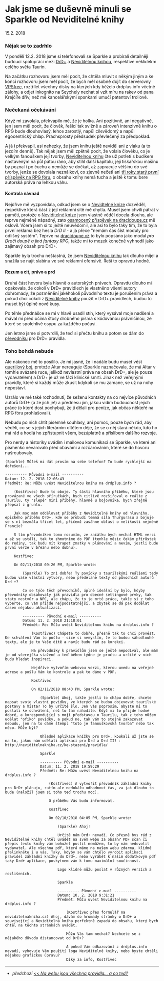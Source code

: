 # Jak jsme se duševně minuli se Sparkle od Neviditelné knihy

15.2. 2018

### Nějak se to zadrhlo
V pondělí 12.2. 2018 jsme si telefonovali se Sparkle a probírali detailněji budoucí spolupráci mezi [DrD+](https://www.drdplus.info) a [Neviditelnou knihou](http://neviditelnakniha.cz),
respektive neklidekm celého světa Taurin.

Na začátku rozhovoru jsem měl pocit, že chtěla mluvit s někým jiným a ke konci rozhovoru jsem měl pocit, že bych měl osobně dojít do serverovny [VPSfree](https://vpsfree.cz),
roztřílet všechny disky na kterých kdy běželo drdplus.info včetně zálohy, a odjet inkognito na Seychely nechat si vzít míru na rakev od pana Krejčíře dřív, než mě kancelářskými sponkami umučí patentoví trollové.

### Nečekaná očekávání

Když mi zavolala, překvapilo mě, že je holka. Ani pozitivně, ani negativně, jen jsem měl pocit, že člověk, řešící tak svižně a zároveň intenzivně knihu o RPG bude dlouhovlasý, lehce zarostlý, napůl cílevědomý a napůl egocentrický chlap.
Prachsprostý předsudek převlečený za předpoklad.

A já i překvapil, asi nehezky, že jsem knihu ještě neviděl ani z vlaku (a to jezdím denně).
Tak nějak jsem měl zpětně pocit, že volala člověku, co je velkým fanouškem její tvorby, [Neviditelnou knihu](http://neviditelnakniha.cz) čte už potřetí s budíkem nastaveným na půl pátou ráno, aby stihl další kapitolu, jeji tiskařskou mašinu by poznal i po čuchu a nemůže se dočkat, až zapracuje většinu do své tvorby, jenže se dovolala
neználkovi, co zjevně nečetl ani [tři roky starý první příspěvěk na RPG fóru](https://rpgforum.cz/forum/viewtopic.php?f=310&t=12812), o obsahu knihy nemá tucha a ještě k tomu bere autorská práva na lehkou váhu.

#### Kontrola návnad
Nejdříve mě vyzpovídala, odkud jsem se o [Nevidtelné knize](http://neviditelnakniha.cz) dozvěděl, respektive která část z její reklamní sitě mě chytla.
Musel jsem chvíli pátrat v paměti, protože o [Neviditelné knize](http://neviditelnakniha.cz) jsem vlastně věděl docela dlouho, ale teprve nejméně nápadný, zato [osamocený příspěvek na dracidoupe.cz](http://www.dracidoupe.cz/) mě oslovil.
Včera jsem si to ještě neuvědomil, ale asi to bylo taky tím, že to byla první reklama bez hesla *DrD II* - a já přece "nemám čas číst moduly pro odlišný systém".
Teprve na [dracidoupe.cz](http://dracidoupe.cz) to bylo popsáno jako modul *pro Dračí doupě a jiná fantasy RPG*, takže mi to mozek konečně vyhnodil jako zajímavý obsah pro DrD+.

Sparkle byla trochu neštastná, že jsem [Neviditelnou knihu](http://neviditelnakniha.cz) tak dlouho míjel a snažila se najít slabinu ve své reklamní ofensivě. Řeší to opravdu hodně.

#### Rozum a cit, právo a prd
Druhá část hovoru byla hlavně o autorských právech.
Opravdu dlouho mi opakovala, že cokoli v DrD+ pravidlech je vlastněno všemi autory dohromady, že pozměnění jakéhokoli původního textu je porušením práva a pokud chci cokoli z [Neviditelné knihy](http://neviditelnakniha.cz) použít v DrD+ pravidlech, budou to muset být úplně nové kusy.

Po téhle přednášce se mi v hlavě usadil stín, který vysával moje nadšení a mával mi před očima štosy drobného písma s kódovanou právničinou, ze které se spolehlivě osypu za každého počasí.

Jen letmo jsme si potvrdili, že teď si přečtu knihu a potom se dám do [převodníku](http://neviditelnakniha.cz/ke-stazeni/pravidla/) pro DrD+ pravidla.

### Toho bohdá nebude
Ale nakonec mě to posílilo. Je mi jasné, že i nadále budu muset vést [querillový boj](https://cs.wikipedia.org/wiki/Guerrilla), protože Altar nereaguje (Sparkle naznačovala, že má Altar v tomhle svázané ruce, jelikož nevlastní práva na obsah DrD+, ale je pouze vydavatelem) a DrD+ je už ve fázi klinické smrti.
Jinak než veřejnými pravidly, které si každý může zkusit kdykoli se mu zamane, se už na nohy nepostaví.

Uzrálo ve mě také rozhodnutí, že seženu kontakty na co nejvíce původních autorů DrD+ (a že jich je!) a přednesu jim, jakou vidím budoucnost jejich práce (o které dost pochybuji, že ji dělali pro peníze, jak občas někteřé na RPG fóru prohlašovali).

Nebudu po nich chtít písemné souhlasy, ani pomoc, pouze bych rád, aby věděli, co se s jejich literárním dítětem děje, že se o něj stará někdo, kdo ho má rád a hodlá ho zpřístupnit všem, bezúplatně a příslibem dalšího rozvoje.


Pro nerdy a historiky uvádím i mailovou komunikaci se Sparkle, ve které ani písmenko nevarovalo před obavami a rozčarováním, které se do hovoru našroubovaly.

```
(Sparkle) Můžeš mi dát prosím na sebe telefon? To bude rychlejší na dořešení...

---------- Původní e-mail ----------
Datum: 12. 2. 2018 12:06:43
Předmět: Re: Můžu uvést Neviditelnou knihu na drdplus.info ?

    (Kostřivec) Bude to oboje. Ty části hlavního příběhu, které jsou provázané ve všech příručkách, bych citlivě rozšiřoval o reálie z Taurilu, ty "slepé" mini příběhy, hlavně u bojovníka, bych zřejmě přepsal z gruntu.

    Jak moc mám oddělovat příběhy z Neviditelné knihy od hlavního, epického příběhu DrD+, kde se probudí temná síla Thurgurasu a bojuje se s ní bezmála třicet let, přičemž zasáhne oblast o velikosti nejméně Francie?

    S tím převodníkem tomu rozumím, ze začátku bych nechal HTML verzi a až se ustálí, tak to zhmotníme do PDF (tenhle měsíc čekám přírůstek do rodiny, tak budu mít krapet zmatky v plánování a nevím, jestli bude první verze v březnu nebo dubnu).

    Kostřivec

    On 02/11/2018 09:26 PM, Sparkle wrote:

        (Sparkle) To zní dobře! Ty povídky s taurilskými reáliemi tedy budou vaše vlastní výtvory, nebo předělané texty od původních autorů Drd +?

        Co se týče těch převodníků, úplně ideální by bylo, kdyby převodníky obsahovaly jak pravidla pro obecné settingové prvky, tak staty nestvůr a NPC, ale chápu, že to je mrtě práce, takže si z toho vyberte, co vám přijde nejpodstatnější, a zbytek se dá pak dodělat časem nějakou aktualizací.

        ---------- Původní e-mail ----------
        Datum: 11. 2. 2018 21:18:01
        Předmět: Re: Můžu uvést Neviditelnou knihu na drdplus.info ?

            (Kostřivec) Chápete to dobře, přesně tak to chci provést. Ke schválení Vám to pošlu - sice si nemyslím, že to budou sáhodlouhé texty, ale je to Vaše dítě a navíc budu rád za korekci.

            Na převodníky k pravidlům jsem se ještě nepodíval, ale mám je od včerejška stažené a teď během týdne je pročtu a určitě v nich budu hledat inspiraci.

            Nejdříve vytvořím webovou verzi, kterou uvedu na veřejné adrese a pošlu Vám ke kontrole a pak to dáme v PDF.

            Kostřivec

            On 02/11/2018 08:43 PM, Sparkle wrote:

                (Sparkle) Ahoj, takže jestli to chápu dobře, chcete napsat svoje vlastní povídky, ve kterých se budou objevovat taurilské postavy a místa? To by určitě šlo. Jen vás poprosím, abyste mi to poslali ke schválení, než to tam nahodíte. Když mi to přijde hodně dobré, a korespondující s mojí představou o Taurilu, tak z toho můžem udělat "ofiko" povídky, a pokud ne, tak vám to stejně zakazovat nebudu, jen na to dáme štempl "toto je fanouškovská tvorba" nebo tak něco. Může být?

                Ohledně aplikace knížky pro Drd+, koukali už jste se na to, jakou nám udělali aplikaci pro Drd a Drd II? : http://neviditelnakniha.cz/ke-stazeni/pravidla/

                Sparkle

                ---------- Původní e-mail ----------
                Datum: 11. 2. 2018 19:59:29
                Předmět: Re: Můžu uvést Neviditelnou knihu na drdplus.info ?

                    (Kostřivec) A vytvořit převodník základní knihy pro DrD+ plánuju, zatím ale nedokážu odhadnout čas, za jak dlouho to bude (naložil jsem si toho teď trochu moc).

                    O průběhu Vás budu informovat.

                    Kostřivec

                    On 02/10/2018 04:05 PM, Sparkle wrote:

                        (Sparkle) Ahoj!

                        Určitě nám Drd+ nevadí. Co přesně bys rád z Neviditelné knihy chtěl uvádět na svém webu za obsah? PDF scan či přepis textu knihy vám bohužel pustit nemůžem, to by nám nedovolil vydavatel. Ale všechna pdf, která máme na našem webu zdarma, klidně přelinkněte i u vás. Taky, kdyby se vám chtělo vyrobit aplikaci pravidel základní knížky do Drd+, nebo vyrábět k našim dodatkovým pdf taky Drd+ aplikace, poskytnem vám k tomu maximální součinnost.

                        Logo klidně můžu poslat v různých verzích a rozlišeních.

                        Sparkle

                        ---------- Původní e-mail ----------
                        Datum: 10. 2. 2018 9:31:21
                        Předmět: Můžu uvést Neviditelnou knihu na drdplus.info ?

                            (Kostřivec přes formulář na neviditelnakniha.cz) Ahoj, dávám do hromady stránky o DrD+ a související a Neviditelná kniha perfektně zapadá do obsahu, který bych chtěl na těchto stránkách uvádět.

                            Můžu Vás tam nechat? Nechcete se z nějakého důvodu distancovat od DrD+?

                            A pokud Vám odkazování z drdplus.info nevadí, vyhovuje Vám použití loga Neviditelné knihy, nebo byste chtěli nějakou grafickou úpravu?
                            Díky za info, Kostřivec
```
---

- *předchozí [<< Na webu jsou všechna pravidla... a co teď?](2018-02-09-na_webu_jsou_vsechna_pravidla_a_co_ted.md)*
